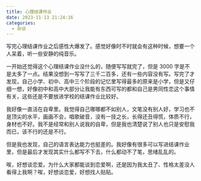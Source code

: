 ```yaml
---
title: 心理结课作业
date: 2023-11-13 21:24:16
categories:
  - 杂谈
---
```


写完心理结课作业之后感性大爆发了。感觉好像时不时就会有这种时候，想要一个人呆着，听一些安静的纯音乐。

一开始还觉得这个心理结课作业没什么的，随便写写就完了，但是 3000 字是不是太多了一点。结果没想到一写写了三千二百多，还有一些内容没有写。写完了才发现，自己小学、初中、高中三个阶段的记忆里写得最多的原来是小学，但是又仔细一想，好像初中和高中大部分让我能有东西可写的都和自己是男同性恋这个事情有关，这些还是不要放进学校的结课作业比较好。

我好像一直活在自卑里。我觉得自己哪哪都不如别人，文笔没有别人好，学习也不是顶尖的水平，画画不会，唱歌破音，没有一技之长，长得还丑得慌，体质不行，身材也不好。我不是经常和别人说我的自卑，但是我也清楚说了别人也只是安慰我而已，该不行的还是不行。

但是我也发现，自己的语言表达能力也挺差的。我好像有很多可以写进结课作业里，但是最后才发现其实什么都写不下去，什么都动不了笔，思绪乱乱的。

唉，好想谈恋爱。为什么大家都能谈到恋爱啊，还是因为我太丑了、性格太差没人看得上我啊？唉，好想谈恋爱，好想找人贴贴。